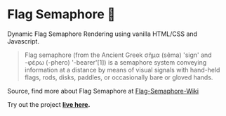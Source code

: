# Flag Semaphore 🚩
Dynamic Flag Semaphore Rendering using vanilla HTML/CSS and Javascript. 

> Flag semaphore (from the Ancient Greek σῆμα (sêma) 'sign' and -φέρω (-phero) '-bearer'[1]) is a semaphore system conveying information at a distance by means of visual signals with hand-held flags, rods, disks, paddles, or occasionally bare or gloved hands. 

Source, find more about Flag Semaphore at [Flag-Semaphore-Wiki](https://en.wikipedia.org/wiki/Flag_semaphore)


Try out the project **[live here](https://laincon.github.io/flag-semaphore/).**